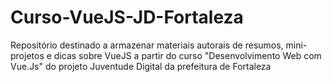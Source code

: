 # Curso-VueJS-JD-Fortaleza
Repositório destinado a armazenar materiais autorais de resumos, mini-projetos e dicas sobre VueJS a partir do curso "Desenvolvimento Web com Vue.Js" do projeto Juventude Digital da prefeitura de Fortaleza
